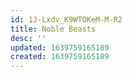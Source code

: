 ```yaml
---
id: 1J-Lxdv_K9WTOKeM-M-R2
title: Noble Beasts
desc: ''
updated: 1639759165189
created: 1639759165189
---
```


